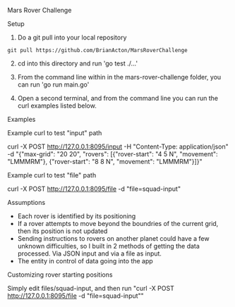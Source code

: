 
Mars Rover Challenge

Setup

1. Do a git pull into your local repository
``` 
git pull https://github.com/BrianActon/MarsRoverChallenge 
```

2. cd into this directory and run 'go test ./...'

3. From the command line within in the mars-rover-challenge folder, you can run 'go run main.go'

4. Open a second terminal, and from the command line you can run the curl examples listed below.


Examples

Example curl to test "input" path

curl -X POST http://127.0.0.1:8095/input -H "Content-Type: application/json"  -d "{\"max-grid\": \"20 20\", \"rovers\": [{\"rover-start\": \"4 5 N\", \"movement\": \"LMMMRM\"}, {\"rover-start\": \"8 8 N\", \"movement\": \"LMMMRM\"}]}"


Example curl to test "file" path

curl -X POST http://127.0.0.1:8095/file  -d "file=squad-input"



Assumptions

- Each rover is identified by its positioning
- If a rover attempts to move beyond the boundries of the current grid, then its position is not updated
- Sending instructions to rovers on another planet could have a few unknown difficulties, so I built in 2 methods of getting the data processed. Via JSON input and via a file as input. 
- The entity in control of data going into the app


Customizing rover starting positions

Simply edit files/squad-input, and then run "curl -X POST http://127.0.0.1:8095/file  -d "file=squad-input""


